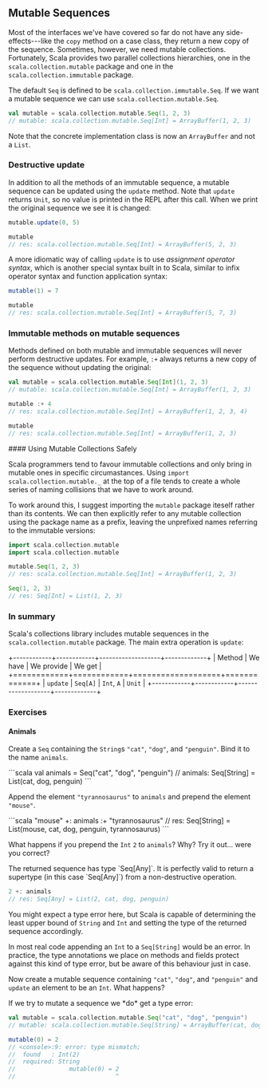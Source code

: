 ## Mutable Sequences

Most of the interfaces we've have covered so far do not have any side-effects---like the `copy` method on a case class, they return a new copy of the sequence. Sometimes, however, we need mutable collections. Fortunately, Scala provides two parallel collections hierarchies, one in the `scala.collection.mutable` package and one in the `scala.collection.immutable` package.

The default `Seq` is defined to be `scala.collection.immutable.Seq`. If we want a mutable sequence we can use `scala.collection.mutable.Seq`.

```scala
val mutable = scala.collection.mutable.Seq(1, 2, 3)
// mutable: scala.collection.mutable.Seq[Int] = ArrayBuffer(1, 2, 3)
```

Note that the concrete implementation class is now an `ArrayBuffer` and not a `List`.

### Destructive update

In addition to all the methods of an immutable sequence, a mutable sequence can be updated using the `update` method. Note that `update` returns `Unit`, so no value is printed in the REPL after this call. When we print the original sequence we see it is changed:

```scala
mutable.update(0, 5)

mutable
// res: scala.collection.mutable.Seq[Int] = ArrayBuffer(5, 2, 3)
```

A more idiomatic way of calling `update` is to use *assignment operator syntax*, which is another special syntax built in to Scala, similar to infix operator syntax and function application syntax:

```scala
mutable(1) = 7

mutable
// res: scala.collection.mutable.Seq[Int] = ArrayBuffer(5, 7, 3)
```

### Immutable methods on mutable sequences

Methods defined on both mutable and immutable sequences will never perform destructive updates. For example, `:+` always returns a new copy of the sequence without updating the original:

```scala
val mutable = scala.collection.mutable.Seq[Int](1, 2, 3)
// mutable: scala.collection.mutable.Seq[Int] = ArrayBuffer(1, 2, 3)

mutable :+ 4
// res: scala.collection.mutable.Seq[Int] = ArrayBuffer(1, 2, 3, 4)

mutable
// res: scala.collection.mutable.Seq[Int] = ArrayBuffer(1, 2, 3)
```

<div class="callout callout-info">
#### Using Mutable Collections Safely

Scala programmers tend to favour immutable collections and only bring in mutable ones in specific circumastances. Using `import scala.collection.mutable._` at the top of a file tends to create a whole series of naming collisions that we have to work around.

To work around this, I suggest importing the `mutable` package iteself rather than its contents. We can then explicitly refer to any mutable collection using the package name as a prefix, leaving the unprefixed names referring to the immutable versions:

```scala
import scala.collection.mutable
import scala.collection.mutable

mutable.Seq(1, 2, 3)
// res: scala.collection.mutable.Seq[Int] = ArrayBuffer(1, 2, 3)

Seq(1, 2, 3)
// res: Seq[Int] = List(1, 2, 3)
```
</div>

### In summary

Scala's collections library includes mutable sequences in the `scala.collection.mutable` package. The main extra operation is `update`:

+------------+------------+-------------------+-------------+
| Method     | We have    | We provide        | We get      |
+============+============+===================+=============+
| `update`   | `Seq[A]`   | `Int`, `A`        | `Unit`      |
+------------+------------+-------------------+-------------+


### Exercises

#### Animals

Create a `Seq` containing the `String`s `"cat"`, `"dog"`, and `"penguin"`. Bind it to the name `animals`.

<div class="solution">
```scala
val animals = Seq("cat", "dog", "penguin")
// animals: Seq[String] = List(cat, dog, penguin)
```
</div>

Append the element `"tyrannosaurus"` to `animals` and prepend the element `"mouse"`.

<div class="solution">
```scala
"mouse" +: animals :+ "tyrannosaurus"
// res: Seq[String] = List(mouse, cat, dog, penguin, tyrannosaurus)
```
</div>

What happens if you prepend the `Int` `2` to `animals`? Why? Try it out... were you correct?

<div class="solution">
The returned sequence has type `Seq[Any]`.  It is perfectly valid to return a supertype (in this case `Seq[Any]`) from a non-destructive operation.

```scala
2 +: animals
// res: Seq[Any] = List(2, cat, dog, penguin)
```

You might expect a type error here, but Scala is capable of determining the least upper bound of `String` and `Int` and setting the type of the returned sequence accordingly.

In most real code appending an `Int` to a `Seq[String]` would be an error. In practice, the type annotations we place on methods and fields protect against this kind of type error, but be aware of this behaviour just in case.
</div>

Now create a mutable sequence containing `"cat"`, `"dog"`, and `"penguin"` and `update` an element to be an `Int`. What happens?

<div class="solution">
If we try to mutate a sequence we *do* get a type error:

```scala
val mutable = scala.collection.mutable.Seq("cat", "dog", "penguin")
// mutable: scala.collection.mutable.Seq[String] = ArrayBuffer(cat, dog, penguin)

mutable(0) = 2
// <console>:9: error: type mismatch;
//  found   : Int(2)
//  required: String
//               mutable(0) = 2
//                            ^
```
</div>
